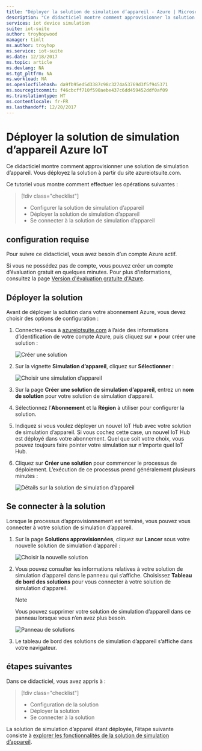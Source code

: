 ```yaml
---
title: "Déployer la solution de simulation d’appareil - Azure | Microsoft Docs"
description: "Ce didacticiel montre comment approvisionner la solution de simulation d’appareil à partir du site azureiotsuite.com."
services: iot device simulation
suite: iot-suite
author: troyhopwood
manager: timlt
ms.author: troyhop
ms.service: iot-suite
ms.date: 12/18/2017
ms.topic: article
ms.devlang: NA
ms.tgt_pltfrm: NA
ms.workload: NA
ms.openlocfilehash: da9fb95ed5d3387c98c3274a53769d3f5f945371
ms.sourcegitcommit: f46cbcff710f590aebe437c6dd459452ddf0af09
ms.translationtype: HT
ms.contentlocale: fr-FR
ms.lasthandoff: 12/20/2017
---
```

# <a name="deploy-the-azure-iot-device-simulation-solution"></a>Déployer la solution de simulation d’appareil Azure IoT

Ce didacticiel montre comment approvisionner une solution de simulation d’appareil. Vous déployez la solution à partir du site azureiotsuite.com.

Ce tutoriel vous montre comment effectuer les opérations suivantes :

> [!div class="checklist"]
> * Configurer la solution de simulation d’appareil
> * Déployer la solution de simulation d’appareil
> * Se connecter à la solution de simulation d’appareil

## <a name="prerequisites"></a>configuration requise

Pour suivre ce didacticiel, vous avez besoin d’un compte Azure actif.

Si vous ne possédez pas de compte, vous pouvez créer un compte d’évaluation gratuit en quelques minutes. Pour plus d'informations, consultez la page [Version d'évaluation gratuite d'Azure](http://azure.microsoft.com/pricing/free-trial/).

## <a name="deploy-the-solution"></a>Déployer la solution

Avant de déployer la solution dans votre abonnement Azure, vous devez choisir des options de configuration :

1. Connectez-vous à [azureiotsuite.com](https://www.azureiotsuite.com) à l’aide des informations d’identification de votre compte Azure, puis cliquez sur **+** pour créer une solution :

    ![Créer une solution](media/iot-suite-device-simulation-deploy/createnewsolution.png)

1. Sur la vignette **Simulation d’appareil**, cliquez sur **Sélectionner**  :

    ![Choisir une simulation d’appareil](media/iot-suite-device-simulation-deploy/select.png)

1. Sur la page **Créer une solution de simulation d’appareil**, entrez un **nom de solution** pour votre solution de simulation d’appareil.

1. Sélectionnez l’**Abonnement** et la **Région** à utiliser pour configurer la solution.

1. Indiquez si vous voulez déployer un nouvel IoT Hub avec votre solution de simulation d’appareil. Si vous cochez cette case, un nouvel IoT Hub est déployé dans votre abonnement. Quel que soit votre choix, vous pouvez toujours faire pointer votre simulation sur n’importe quel IoT Hub.

1. Cliquez sur **Créer une solution** pour commencer le processus de déploiement. L’exécution de ce processus prend généralement plusieurs minutes :

    ![Détails sur la solution de simulation d’appareil](media/iot-suite-device-simulation-deploy/createsolution.png)

## <a name="sign-in-to-the-solution"></a>Se connecter à la solution

Lorsque le processus d’approvisionnement est terminé, vous pouvez vous connecter à votre solution de simulation d’appareil.

1. Sur la page **Solutions approvisionnées**, cliquez sur **Lancer** sous votre nouvelle solution de simulation d’appareil :

    ![Choisir la nouvelle solution](media/iot-suite-device-simulation-deploy/newsolution.png)

1. Vous pouvez consulter les informations relatives à votre solution de simulation d’appareil dans le panneau qui s’affiche. Choisissez **Tableau de bord des solutions** pour vous connecter à votre solution de simulation d’appareil.

    > [!NOTE]
    > Vous pouvez supprimer votre solution de simulation d’appareil dans ce panneau lorsque vous n’en avez plus besoin.

    ![Panneau de solutions](media/iot-suite-device-simulation-deploy/properties.png)

1. Le tableau de bord des solutions de simulation d’appareil s’affiche dans votre navigateur.

## <a name="next-steps"></a>étapes suivantes

Dans ce didacticiel, vous avez appris à :

> [!div class="checklist"]
> * Configuration de la solution
> * Déployer la solution
> * Se connecter à la solution

La solution de simulation d’appareil étant déployée, l’étape suivante consiste à [explorer les fonctionnalités de la solution de simulation d’appareil](./iot-suite-device-simulation-explore.md).

<!-- Next tutorials in the sequence -->
